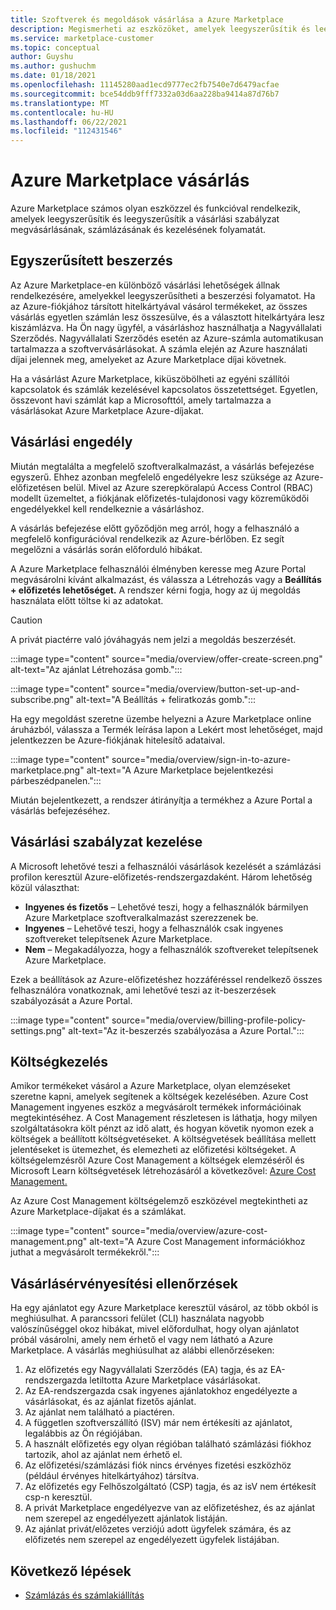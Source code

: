 ```yaml
---
title: Szoftverek és megoldások vásárlása a Azure Marketplace
description: Megismerheti az eszközöket, amelyek leegyszerűsítik és leegyszerűsítik a szoftvervásárlásokat és -Azure Marketplace.
ms.service: marketplace-customer
ms.topic: conceptual
author: Guyshu
ms.author: gushuchm
ms.date: 01/18/2021
ms.openlocfilehash: 11145280aad1ecd9777ec2fb7540e7d6479acfae
ms.sourcegitcommit: bce54ddb9fff7332a03d6aa228ba9414a87d76b7
ms.translationtype: MT
ms.contentlocale: hu-HU
ms.lasthandoff: 06/22/2021
ms.locfileid: "112431546"
---
```

# <a name="azure-marketplace-purchasing"></a>Azure Marketplace vásárlás

Azure Marketplace számos olyan eszközzel és funkcióval rendelkezik, amelyek leegyszerűsítik és leegyszerűsítik a vásárlási szabályzat megvásárlásának, számlázásának és kezelésének folyamatát.

## <a name="simplified-procurement"></a>Egyszerűsített beszerzés

Az Azure Marketplace-en különböző vásárlási lehetőségek állnak rendelkezésére, amelyekkel leegyszerűsítheti a beszerzési folyamatot. Ha az Azure-fiókjához társított hitelkártyával vásárol termékeket, az összes vásárlás egyetlen számlán lesz összesülve, és a választott hitelkártyára lesz kiszámlázva. Ha Ön nagy ügyfél, a vásárláshoz használhatja a Nagyvállalati Szerződés. Nagyvállalati Szerződés esetén az Azure-számla automatikusan tartalmazza a szoftvervásárlásokat. A számla elején az Azure használati díjai jelennek meg, amelyeket az Azure Marketplace díjai követnek.

Ha a vásárlást Azure Marketplace, kiküszöbölheti az egyéni szállítói kapcsolatok és számlák kezelésével kapcsolatos összetettséget. Egyetlen, összevont havi számlát kap a Microsofttól, amely tartalmazza a vásárlásokat Azure Marketplace Azure-díjakat.

## <a name="permission-to-purchase"></a>Vásárlási engedély

Miután megtalálta a megfelelő szoftveralkalmazást, a vásárlás befejezése egyszerű. Ehhez azonban megfelelő engedélyekre lesz szüksége az Azure-előfizetésen belül. Mivel az Azure szerepköralapú Access Control (RBAC) modellt üzemeltet,  a fiókjának előfizetés-tulajdonosi vagy közreműködői engedélyekkel kell rendelkeznie a vásárláshoz. [](/azure/role-based-access-control/overview) 

A vásárlás befejezése előtt győződjön meg arról, hogy a felhasználó a megfelelő konfigurációval rendelkezik az Azure-bérlőben. Ez segít megelőzni a vásárlás során előforduló hibákat.

A Azure Marketplace felhasználói élményben keresse meg Azure Portal megvásárolni kívánt alkalmazást,  és válassza a Létrehozás vagy a **Beállítás + előfizetés lehetőséget.** A rendszer kérni fogja, hogy az új megoldás használata előtt töltse ki az adatokat.

> [!CAUTION]
> A privát piactérre való jóváhagyás nem jelzi a megoldás beszerzését.

:::image type="content" source="media/overview/offer-create-screen.png" alt-text="Az ajánlat Létrehozása gomb.":::

:::image type="content" source="media/overview/button-set-up-and-subscribe.png" alt-text="A Beállítás + feliratkozás gomb.":::

Ha egy megoldást szeretne üzembe helyezni a Azure Marketplace online  áruházból, válassza a Termék leírása lapon a Lekért most lehetőséget, majd jelentkezzen be Azure-fiókjának hitelesítő adataival.

:::image type="content" source="media/overview/sign-in-to-azure-marketplace.png" alt-text="A Azure Marketplace bejelentkezési párbeszédpanelen.":::

Miután bejelentkezett, a rendszer átirányítja a termékhez a Azure Portal a vásárlás befejezéséhez.

## <a name="purchase-policy-management"></a>Vásárlási szabályzat kezelése

A Microsoft lehetővé teszi a felhasználói vásárlások kezelését a számlázási profilon keresztül Azure-előfizetés-rendszergazdaként. Három lehetőség közül választhat:

- **Ingyenes és fizetős** – Lehetővé teszi, hogy a felhasználók bármilyen Azure Marketplace szoftveralkalmazást szerezzenek be.
- **Ingyenes** – Lehetővé teszi, hogy a felhasználók csak ingyenes szoftvereket telepítsenek Azure Marketplace.
- **Nem** – Megakadályozza, hogy a felhasználók szoftvereket telepítsenek Azure Marketplace.

Ezek a beállítások az Azure-előfizetéshez hozzáféréssel rendelkező összes felhasználóra vonatkoznak, ami lehetővé teszi az it-beszerzések szabályozását a Azure Portal.

:::image type="content" source="media/overview/billing-profile-policy-settings.png" alt-text="Az it-beszerzés szabályozása a Azure Portal.":::

## <a name="cost-management"></a>Költségkezelés

Amikor termékeket vásárol a Azure Marketplace, olyan elemzéseket szeretne kapni, amelyek segítenek a költségek kezelésében. Azure Cost Management ingyenes eszköz a megvásárolt termékek információinak megtekintéséhez. A Cost Management részletesen is láthatja, hogy milyen szolgáltatásokra költ pénzt az idő alatt, és hogyan követik nyomon ezek a költségek a beállított költségvetéseket. A költségvetések beállítása mellett jelentéseket is ütemezhet, és elemezheti az előfizetési költségeket. A költségelemzésről Azure Cost Management a költségek elemzéséről és Microsoft Learn költségvetések létrehozásáról a következővel: [Azure Cost Management.](/learn/modules/analyze-costs-create-budgets-azure-cost-management/)

Az Azure Cost Management költségelemző eszközével megtekintheti az Azure Marketplace-díjakat és a számlákat.

:::image type="content" source="media/overview/azure-cost-management.png" alt-text="A Azure Cost Management információkhoz juthat a megvásárolt termékekről.":::

## <a name="purchase-validation-checks"></a>Vásárlásérvényesítési ellenőrzések

Ha egy ajánlatot egy Azure Marketplace keresztül vásárol, az több okból is meghiúsulhat. A parancssori felület (CLI) használata nagyobb valószínűséggel okoz hibákat, mivel előfordulhat, hogy olyan ajánlatot próbál vásárolni, amely nem érhető el vagy nem látható a Azure Marketplace. A vásárlás meghiúsulhat az alábbi ellenőrzéseken:

1. Az előfizetés egy Nagyvállalati Szerződés (EA) tagja, és az EA-rendszergazda letiltotta Azure Marketplace vásárlásokat.
1. Az EA-rendszergazda csak ingyenes ajánlatokhoz engedélyezte a vásárlásokat, és az ajánlat fizetős ajánlat.
1. Az ajánlat nem található a piactéren.
1. A független szoftverszállító (ISV) már nem értékesíti az ajánlatot, legalábbis az Ön régiójában.
1. A használt előfizetés egy olyan régióban található számlázási fiókhoz tartozik, ahol az ajánlat nem érhető el.
1. Az előfizetési/számlázási fiók nincs érvényes fizetési eszközhöz (például érvényes hitelkártyához) társítva.
1. Az előfizetés egy Felhőszolgáltató (CSP) tagja, és az isV nem értékesít csp-n keresztül.
1. A privát Marketplace engedélyezve van az előfizetéshez, és az ajánlat nem szerepel az engedélyezett ajánlatok listáján.
1. Az ajánlat privát/előzetes verziójú adott ügyfelek számára, és az előfizetés nem szerepel az engedélyezett ügyfelek listájában.

## <a name="next-steps"></a>Következő lépések

- [Számlázás és számlakiállítás](billing-invoicing.md)